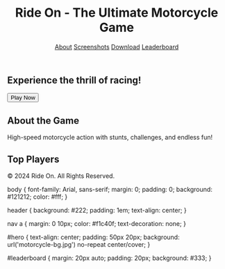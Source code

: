 
<!DOCTYPE html>
<html lang="en">
<head>
  <meta charset="UTF-8">
  <meta name="viewport" content="width=device-width, initial-scale=1.0">
  <title>Ride On - Motorcycle Game</title>
  <link rel="stylesheet" href="styles.css">
</head>
<body>
  <header>
    <h1>Ride On - The Ultimate Motorcycle Game</h1>
    <nav>
      <a href="#about">About</a>
      <a href="#screenshots">Screenshots</a>
      <a href="#download">Download</a>
      <a href="#leaderboard">Leaderboard</a>
    </nav>
  </header>

  <section id="hero">
    <h2>Experience the thrill of racing!</h2>
    <button onclick="window.location.href='#download'">Play Now</button>
  </section>

  <section id="about">
    <h2>About the Game</h2>
    <p>High-speed motorcycle action with stunts, challenges, and endless fun!</p>
  </section>

  <section id="leaderboard">
    <h2>Top Players</h2>
    <div id="leaderboard-data"></div>
  </section>

  <footer>
    <p>© 2024 Ride On. All Rights Reserved.</p>
  </footer>

  <script src="script.js"></script>
</body>
</html>
body {
  font-family: Arial, sans-serif;
  margin: 0;
  padding: 0;
  background: #121212;
  color: #fff;
}

header {
  background: #222;
  padding: 1em;
  text-align: center;
}

nav a {
  margin: 0 10px;
  color: #f1c40f;
  text-decoration: none;
}

#hero {
  text-align: center;
  padding: 50px 20px;
  background: url('motorcycle-bg.jpg') no-repeat center/cover;
}

#leaderboard {
  margin: 20px auto;
  padding: 20px;
  background: #333;
}
